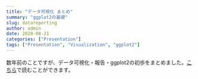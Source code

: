 ```yaml
---
title: "データ可視化 まとめ"
summary: "ggplot2の基礎"
slug: datareporting
author: admin
date: 2020-08-21
categories: ["Presentation"]
tags: ["Presentation", "Visualization", "ggplot2"]
---
```


数年前のことですが、データ可視化・報告・ggplot2の初歩をまとめました。[こちら](https://kirikuroda.github.io/datareporting/ "「いつか役に立つかもしれない資料」")で読むことができます。